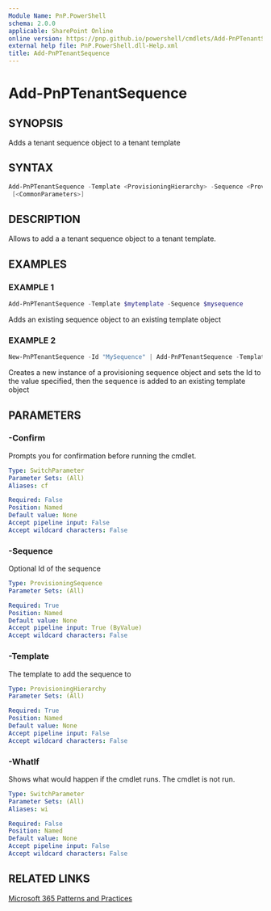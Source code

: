 ```yaml
---
Module Name: PnP.PowerShell
schema: 2.0.0
applicable: SharePoint Online
online version: https://pnp.github.io/powershell/cmdlets/Add-PnPTenantSequence.html
external help file: PnP.PowerShell.dll-Help.xml
title: Add-PnPTenantSequence
---
```

  
# Add-PnPTenantSequence

## SYNOPSIS
Adds a tenant sequence object to a tenant template

## SYNTAX

```powershell
Add-PnPTenantSequence -Template <ProvisioningHierarchy> -Sequence <ProvisioningSequence>  
 [<CommonParameters>]
```

## DESCRIPTION

Allows to add a a tenant sequence object to a tenant template.

## EXAMPLES

### EXAMPLE 1
```powershell
Add-PnPTenantSequence -Template $mytemplate -Sequence $mysequence
```

Adds an existing sequence object to an existing template object

### EXAMPLE 2
```powershell
New-PnPTenantSequence -Id "MySequence" | Add-PnPTenantSequence -Template $template
```

Creates a new instance of a provisioning sequence object and sets the Id to the value specified, then the sequence is added to an existing template object

## PARAMETERS

### -Confirm
Prompts you for confirmation before running the cmdlet.

```yaml
Type: SwitchParameter
Parameter Sets: (All)
Aliases: cf

Required: False
Position: Named
Default value: None
Accept pipeline input: False
Accept wildcard characters: False
```

### -Sequence
Optional Id of the sequence

```yaml
Type: ProvisioningSequence
Parameter Sets: (All)

Required: True
Position: Named
Default value: None
Accept pipeline input: True (ByValue)
Accept wildcard characters: False
```

### -Template
The template to add the sequence to

```yaml
Type: ProvisioningHierarchy
Parameter Sets: (All)

Required: True
Position: Named
Default value: None
Accept pipeline input: False
Accept wildcard characters: False
```

### -WhatIf
Shows what would happen if the cmdlet runs. The cmdlet is not run.

```yaml
Type: SwitchParameter
Parameter Sets: (All)
Aliases: wi

Required: False
Position: Named
Default value: None
Accept pipeline input: False
Accept wildcard characters: False
```

## RELATED LINKS

[Microsoft 365 Patterns and Practices](https://aka.ms/m365pnp)



